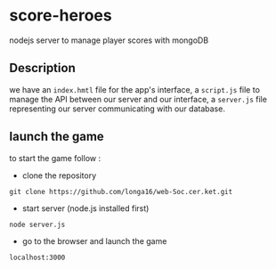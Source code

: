 # score-heroes
nodejs server to manage player scores with mongoDB 

## Description
we have an `index.hmtl` file for the app's interface, 
a `script.js` file to manage the API between our server and our interface, 
a `server.js` file representing our server communicating with our database.  

## launch the game
to start the game follow :
- clone the repository 
``` text
git clone https://github.com/longa16/web-Soc.cer.ket.git
```
- start server (node.js installed first)
``` text
node server.js
```
- go to the browser and launch the game 
``` text
localhost:3000
